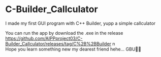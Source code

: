 # C-Builder_Callculator
I made my first GUI program with C++ Builder, yupp a simple callculator

You can run the app by download the .exe in the release https://github.com/AIPPproject03/C-Builder_Callculator/releases/tag/C%2B%2BBuilder n\
Hope you learn something new my dearest friend hehe... GBU🤗😇
